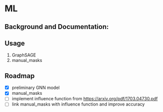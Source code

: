 # ML

## Background and Documentation:

## Usage
1. GraphSAGE
2. manual_masks

## Roadmap
- [x] preliminary GNN model
- [x] manual_masks
- [ ] implement influence function from https://arxiv.org/pdf/1703.04730.pdf
- [ ] link manual_masks with influence function and improve accuracy
